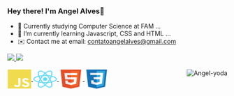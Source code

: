 ### Hey there! I'm Angel Alves🧚


- 📖 Currently studying Computer Science at FAM ...
- 🤖 I’m currently learning Javascript, CSS and HTML ...
- ✉️ Contact me at email: contatoangelalves@gmail.com

 <div>
  <a href="https://github.com/angelalvess">
  <img height="185em" src="https://github-readme-stats.vercel.app/api?username=angelalvess&show_icons=true&theme=dracula&include_all_commits=true&count_private=true"/>
  <img height="185em" src="https://github-readme-stats.vercel.app/api/top-langs/?username=angelalvess&layout=compact&langs_count=16&theme=dracula"/>
</div>
<div style="display: inline_block"><br>
  <img align="center" alt="Angel-Js" height="45" width="55" src="https://raw.githubusercontent.com/devicons/devicon/master/icons/javascript/javascript-plain.svg">
    <img align="center" alt="Angel-React" height="45" width="55" src="https://raw.githubusercontent.com/devicons/devicon/master/icons/react/react-original.svg">
  <img align="center" alt="Angel-HTML" height="45" width="55" src="https://raw.githubusercontent.com/devicons/devicon/master/icons/html5/html5-original.svg">
  <img align="center" alt="Angel-CSS" height="45" width="55" src="https://raw.githubusercontent.com/devicons/devicon/master/icons/css3/css3-original.svg">
    <img align="right" alt="Angel-yoda" src="https://cdn.discordapp.com/attachments/795358919417397249/825430589581688872/hi.gif">
</div>
   

